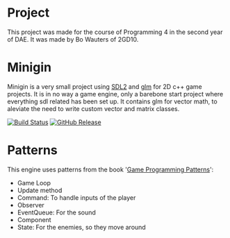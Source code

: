 # Project
This project was made for the course of Programming 4 in the second year of DAE. It was made by Bo Wauters of 2GD10.

# Minigin

Minigin is a very small project using [SDL2](https://www.libsdl.org/) and [glm](https://github.com/g-truc/glm) for 2D c++ game projects. It is in no way a game engine, only a barebone start project where everything sdl related has been set up. It contains glm for vector math, to aleviate the need to write custom vector and matrix classes.

[![Build Status](https://github.com/avadae/minigin/actions/workflows/msbuild.yml/badge.svg)](https://github.com/avadae/msbuild/actions)
[![GitHub Release](https://img.shields.io/github/v/release/avadae/minigin?logo=github&sort=semver)](https://github.com/avadae/minigin/releases/latest)


# Patterns

This engine uses patterns from the book '[Game Programming Patterns](https://gameprogrammingpatterns.com/)':
* Game Loop
* Update method
* Command: To handle inputs of the player
* Observer 
* EventQueue: For the sound
* Component 
* State: For the enemies, so they move around